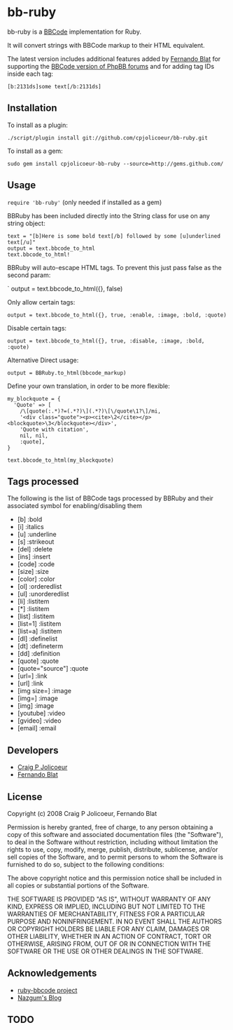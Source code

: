 # bb-ruby

bb-ruby is a [BBCode](http://www.bbcode.org) implementation for Ruby.

It will convert strings with BBCode markup to their HTML equivalent.

The latest version includes additional features added by [Fernando Blat](http://github.com/ferblape/bb-ruby) for supporting the [BBCode version of PhpBB forums](http://www.phpbb.com/community/faq.php?mode=bbcode) and for adding tag IDs inside each tag:

`[b:2131ds]some text[/b:2131ds]`


## Installation

To install as a plugin:

`./script/plugin install git://github.com/cpjolicoeur/bb-ruby.git`

To install as a gem:

`sudo gem install cpjolicoeur-bb-ruby --source=http://gems.github.com/`


## Usage

`require 'bb-ruby'` (only needed if installed as a gem)

BBRuby has been included directly into the String class for use on any string object:

	text = "[b]Here is some bold text[/b] followed by some [u]underlined text[/u]"
	output = text.bbcode_to_html
	text.bbcode_to_html!

BBRuby will auto-escape HTML tags.  To prevent this just pass false as the second param:

` output = text.bbcode_to_html({}, false)

Only allow certain tags:

`output = text.bbcode_to_html({}, true, :enable, :image, :bold, :quote)`

Disable certain tags:

`output = text.bbcode_to_html({}, true, :disable, :image, :bold, :quote)`

Alternative Direct usage:

`output = BBRuby.to_html(bbcode_markup)`

Define your own translation, in order to be more flexible:

    my_blockquote = {
      'Quote' => [
        /\[quote(:.*)?=(.*?)\](.*?)\[\/quote\1?\]/mi,
        '<div class="quote"><p><cite>\2</cite></p><blockquote>\3</blockquote></div>',
        'Quote with citation',
        nil, nil,
        :quote],      
    }
 
    text.bbcode_to_html(my_blockquote)

## Tags processed

The following is the list of BBCode tags processed by BBRuby and their associated symbol for enabling/disabling them

* [b]               :bold
* [i]               :italics
* [u]               :underline
* [s]               :strikeout 
* [del]             :delete
* [ins]             :insert
* [code]            :code
* [size]            :size
* [color]           :color
* [ol]              :orderedlist
* [ul]              :unorderedlist
* [li]              :listitem    
* [\*]              :listitem
* [list]            :listitem
* [list=1]          :listitem
* [list=a]          :listitem
* [dl]              :definelist
* [dt]              :defineterm
* [dd]              :definition
* [quote]           :quote
* [quote="source"]  :quote
* [url=]            :link
* [url]             :link
* [img size=]       :image
* [img=]            :image
* [img]             :image
* [youtube]         :video  
* [gvideo]          :video
* [email]           :email

## Developers

* [Craig P Jolicoeur](http://github.com/cpjolicoeur)
* [Fernando Blat](http://github.com/ferblape)


## License

Copyright (c) 2008 Craig P Jolicoeur, Fernando Blat

Permission is hereby granted, free of charge, to any person obtaining a copy
of this software and associated documentation files (the "Software"), to deal
in the Software without restriction, including without limitation the rights
to use, copy, modify, merge, publish, distribute, sublicense, and/or sell
copies of the Software, and to permit persons to whom the Software is
furnished to do so, subject to the following conditions:

The above copyright notice and this permission notice shall be included in
all copies or substantial portions of the Software.

THE SOFTWARE IS PROVIDED "AS IS", WITHOUT WARRANTY OF ANY KIND, EXPRESS OR
IMPLIED, INCLUDING BUT NOT LIMITED TO THE WARRANTIES OF MERCHANTABILITY,
FITNESS FOR A PARTICULAR PURPOSE AND NONINFRINGEMENT. IN NO EVENT SHALL THE
AUTHORS OR COPYRIGHT HOLDERS BE LIABLE FOR ANY CLAIM, DAMAGES OR OTHER
LIABILITY, WHETHER IN AN ACTION OF CONTRACT, TORT OR OTHERWISE, ARISING FROM,
OUT OF OR IN CONNECTION WITH THE SOFTWARE OR THE USE OR OTHER DEALINGS IN
THE SOFTWARE.


## Acknowledgements

* [ruby-bbcode project](http://code.google.com/p/ruby-bbcode/)
* [Nazgum's Blog](http://www.nazgum.com/2008/01/08/bbcode-with-ruby-on-rails-part-1/)


## TODO


